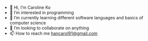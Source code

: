 - 👋 Hi, I’m Caroline Ko
- 👀 I’m interested in programming
- 🌱 I’m currently learning different software languages and basics of computer science
- 💞️ I’m looking to collaborate on anything 
- 📫 How to reach me hancarol91@gmail.com

<!---
hancarol/hancarol is a ✨ special ✨ repository because its `README.md` (this file) appears on your GitHub profile.
You can click the Preview link to take a look at your changes.
--->
